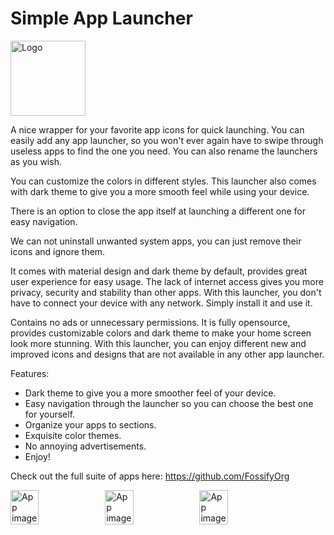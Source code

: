 # Simple App Launcher
<img alt="Logo" src="graphics/icon.png" width="120" />

A nice wrapper for your favorite app icons for quick launching. You can easily add any app launcher, so you won't ever again have to swipe through useless apps to find the one you need. You can also rename the launchers as you wish.

You can customize the colors in different styles. This launcher also comes with dark theme to give you a more smooth feel while using your device.

There is an option to close the app itself at launching a different one for easy navigation.

We can not uninstall unwanted system apps, you can just remove their icons and ignore them.

It comes with material design and dark theme by default, provides great user experience for easy usage. The lack of internet access gives you more privacy, security and stability than other apps. With this launcher, you don't have to connect your device with any network. Simply install it and use it.

Contains no ads or unnecessary permissions. It is fully opensource, provides customizable colors and dark theme to make your home screen look more stunning. With this launcher, you can enjoy different new and improved icons and designs that are not available in any other app launcher. 

Features:

- Dark theme to give you a more smoother feel of your device.
- Easy navigation through the launcher so you can choose the best one for yourself.
- Organize your apps to sections.
- Exquisite color themes.
- No annoying advertisements.
- Enjoy!

Check out the full suite of apps here:
https://github.com/FossifyOrg
 
<div style="display:flex;">
<img alt="App image" src="fastlane/metadata/android/en-US/images/phoneScreenshots/1_en-US.jpeg" width="30%">
<img alt="App image" src="fastlane/metadata/android/en-US/images/phoneScreenshots/2_en-US.jpeg" width="30%">
<img alt="App image" src="fastlane/metadata/android/en-US/images/phoneScreenshots/3_en-US.jpeg" width="30%">
</div>
